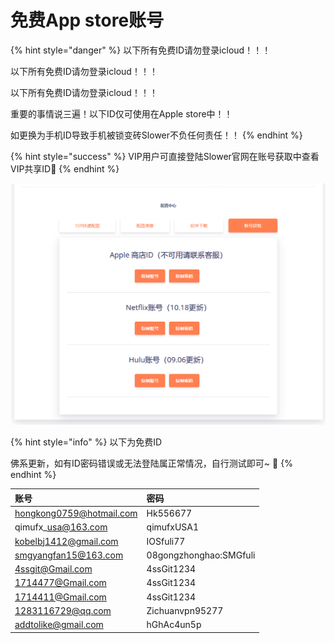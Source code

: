 # 免费App store账号

{% hint style="danger" %}
以下所有免费ID请勿登录icloud！！！

以下所有免费ID请勿登录icloud！！！

以下所有免费ID请勿登录icloud！！！

重要的事情说三遍！以下ID仅可使用在Apple store中！！

如更换为手机ID导致手机被锁变砖Slower不负任何责任！！
{% endhint %}

{% hint style="success" %}
VIP用户可直接登陆Slower官网在账号获取中查看VIP共享ID🤣 
{% endhint %}

![](../.gitbook/assets/tu-pian.png)

{% hint style="info" %}
以下为免费ID

佛系更新，如有ID密码错误或无法登陆属正常情况，自行测试即可~ 🤥 
{% endhint %}

| 账号 | 密码 |
| :--- | :--- |
| hongkong0759@hotmail.com | Hk556677 |
| qimufx\_usa@163.com | qimufxUSA1 |
| kobelbj1412@gmail.com | IOSfuli77 |
| smgyangfan15@163.com | 08gongzhonghao:SMGfuli |
| 4ssgit@Gmail.com | 4ssGit1234 |
| 1714477@Gmail.com | 4ssGit1234 |
| 1714411@Gmail.com | 4ssGit1234 |
| 1283116729@qq.com | Zichuanvpn95277 |
| addtolike@gmail.com | hGhAc4un5p |

